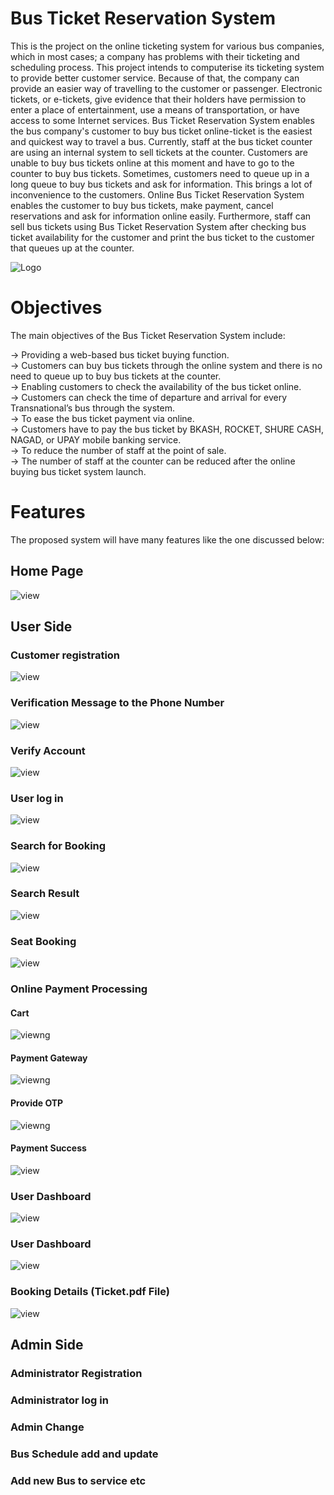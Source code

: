 
# Bus Ticket Reservation System

This is the project on the online ticketing system for various bus companies, which in most cases; a company has problems with their ticketing and scheduling process. This project intends to computerise its ticketing system to provide better customer service. Because of that, the company can provide an easier way of travelling to the customer or passenger. Electronic tickets, or e-tickets, give evidence that their holders have permission to enter a place of entertainment, use a means of transportation, or have access to some Internet services. Bus Ticket Reservation System enables the bus company's customer to buy bus ticket online-ticket is the easiest and quickest way to travel a bus. Currently, staff at the bus ticket counter are using an internal system to sell tickets at the counter. Customers are unable to buy bus tickets online at this moment and have to go to the counter to buy bus tickets. Sometimes, customers need to queue up in a long queue to buy bus tickets and ask for information. This brings a lot of inconvenience to the customers. 
Online Bus Ticket Reservation System enables the customer to buy bus tickets, make payment, cancel reservations and ask for information online easily. Furthermore, staff can sell bus tickets using Bus Ticket Reservation System after checking bus ticket availability for the customer and print the bus ticket to the customer that queues up at the counter.

![Logo](images/0logo.png)

# Objectives

The main objectives of the Bus Ticket Reservation System include: <br>

-> Providing a web-based bus ticket buying function. <br>
-> Customers can buy bus tickets through the online system and there is no need to queue up to buy bus tickets at the counter. <br>
-> Enabling customers to check the availability of the bus ticket online.  <br>
-> Customers   can check the time of departure and arrival for every Transnational’s bus through the system. <br>
-> To ease the bus ticket payment via online.  <br>
-> Customers have to pay the bus ticket by BKASH, ROCKET, SHURE CASH, NAGAD, or UPAY mobile banking service. <br>
-> To reduce the number of staff at the point of sale.  <br>
-> The number of staff at the counter can be reduced after the online buying bus ticket system launch. <br>

# Features
The proposed system will have many features like the one discussed below:

## Home Page
![view](images/1.png)

## User Side

### Customer registration 
![view](images/2signup.png)

### Verification Message to the Phone Number
![view](images/0verify.png)

### Verify Account
![view](images/3verify.png)

### User log in
![view](images/4signin.png)

### Search for Booking 
![view](images/5search.png)

### Search Result
![view](images/6result.png)

### Seat Booking
![view](images/7seat.png)

### Online Payment Processing

#### Cart
![view](images/8cart.png)ng

#### Payment Gateway
![view](images/9payment.png)ng

#### Provide OTP
![view](images/10otp.png)ng

#### Payment Success
![view](images/11success.png)

### User Dashboard
![view](images/.png)

### User Dashboard
![view](images/12dashboard.png)

### Booking Details (Ticket.pdf File)
![view](images/13ticket.png)


## Admin Side
### Administrator Registration
### Administrator log in 
### Admin Change 
### Bus Schedule add and update
### Add new Bus to service etc

